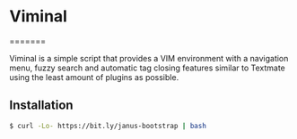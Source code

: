 # Viminal
=======

Viminal is a simple script that provides a VIM environment with a navigation menu, fuzzy search and automatic tag closing features similar to Textmate using the least amount of plugins as possible.

## Installation


```bash
$ curl -Lo- https://bit.ly/janus-bootstrap | bash
```

